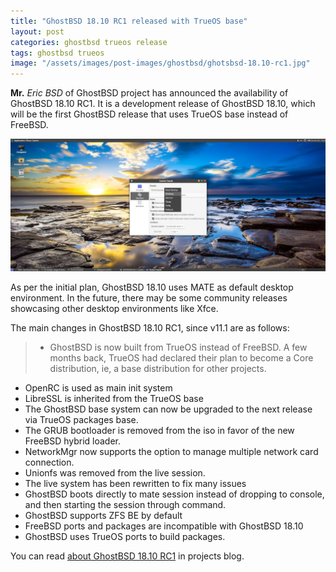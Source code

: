 ```yaml
---
title: "GhostBSD 18.10 RC1 released with TrueOS base"
layout: post
categories: ghostbsd trueos release
tags: ghostbsd trueos
image: "/assets/images/post-images/ghostbsd/ghotsbsd-18.10-rc1.jpg"
---
```

**Mr.** *Eric BSD* of GhostBSD project has announced the availability of GhostBSD 18.10 RC1. It is a development release of GhostBSD 18.10, which will be the first GhostBSD release that uses TrueOS base instead of FreeBSD.

![GhostBSD 18.10 Preview](/assets/images/post-images/ghostbsd/ghotsbsd-18.10-rc1.jpg)

As per the initial plan, GhostBSD 18.10 uses MATE as default desktop environment. In the future, there may be some community releases showcasing other desktop environments like Xfce.

The main changes in GhostBSD 18.10 RC1, since v11.1 are as follows:
> - GhostBSD is now built from TrueOS instead of FreeBSD. A few months back, TrueOS had declared their plan to become a Core distribution, ie, a base distribution for other projects.
- OpenRC is used as main init system
- LibreSSL is inherited from the TrueOS base
- The GhostBSD base system can now be upgraded to the next release via TrueOS packages base.
- The GRUB bootloader is removed from the iso in favor of the new FreeBSD hybrid loader.
- NetworkMgr now supports the option to manage multiple network card connection.
- Unionfs was removed from the live session.
- The live system has been rewritten to fix many issues
- GhostBSD boots directly to mate session instead of dropping to console, and then starting the session through command.
- GhostBSD supports ZFS BE by default
- FreeBSD ports and packages are incompatible with GhostBSD 18.10
- GhostBSD uses TrueOS ports to build packages.

You can read [about GhostBSD 18.10 RC1](http://ghostbsd.org/18.10_RC1_release_announcement) in projects blog.
